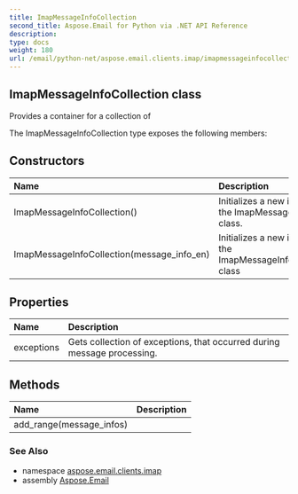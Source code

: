 ```yaml
---
title: ImapMessageInfoCollection
second_title: Aspose.Email for Python via .NET API Reference
description: 
type: docs
weight: 180
url: /email/python-net/aspose.email.clients.imap/imapmessageinfocollection/
---
```


## ImapMessageInfoCollection class

Provides a container for a collection of

The ImapMessageInfoCollection type exposes the following members:
## Constructors
| Name | Description |
| :- | :- |
|ImapMessageInfoCollection()|Initializes a new instance of the ImapMessageCollection class.|
|ImapMessageInfoCollection(message_info_en)|Initializes a new instance of the ImapMessageInfoCollection class|
## Properties
| Name | Description |
| :- | :- |
|exceptions|Gets collection of exceptions, that occurred during message processing.|
## Methods
| Name | Description |
| :- | :- |
|add_range(message_infos)|  |

### See Also

* namespace [aspose.email.clients.imap](/email/python-net/aspose.email.clients.imap/)
* assembly [Aspose.Email](/slides/python-net/)

